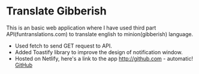 # Translate Gibberish
This is an basic web application where I have used third part API(funtranslations.com) to translate english to minion(gibberish) language.
* Used fetch to send GET request to API.
* Added Toastify library to improve the design of notification window.
* Hosted on Netlify, here's a link to the app http://github.com - automatic!
[GitHub](http://github.com)
